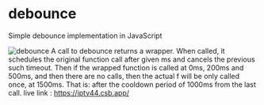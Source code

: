 # debounce
Simple debounce implementation in JavaScript

![debounce](https://github.com/Abhiroy17/debounce/assets/67745190/e9a4a84b-2411-4cbe-9541-a4195f09839f)
A call to debounce returns a wrapper. When called, it schedules the original function call after given ms and cancels the previous such timeout.
Then if the wrapped function is called at 0ms, 200ms and 500ms, and then there are no calls, then the actual f will be only called once, at 1500ms. That is: after the cooldown period of 1000ms from the last call.
live link : https://jptv44.csb.app/

